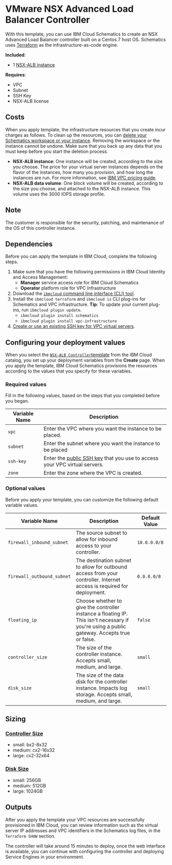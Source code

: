 # VMware NSX Advanced Load Balancer Controller

With this template, you can use IBM Cloud Schematics to create an NSX Advanced Load Balancer controller built on a Centos 7 host OS. Schematics uses [Terraform](https://www.terraform.io/) as the infrastructure-as-code engine. 

**Included**:
* 1 [NSX-ALB instance](https://avinetworks.com/why-avi/multi-cloud-load-balancing/)

**Requires**:
* VPC
* Subnet
* SSH Key
* NSX-ALB license

## Costs

When you apply template, the infrastructure resources that you create incur charges as follows. To clean up the resources, you can [delete your Schematics workspace or your instance](https://cloud.ibm.com/docs/schematics?topic=schematics-manage-lifecycle#destroy-resources). Removing the workspace or the instance cannot be undone. Make sure that you back up any data that you must keep before you start the deletion process.

* **NSX-ALB instance**: One instance will be created, according to the size you choose. The price for your virtual server instances depends on the flavor of the instances, how many you provision, and how long the instances are run. For more information, see [IBM VPC pricing guide](https://www.ibm.com/cloud/vpc/pricing).
* **NSX-ALB data volume**: One block volume will be created, according to the size you choose, and attached to the NSX-ALB instance.  This volume uses the 3000 IOPS storage profile. 


## Note
The customer is responsible for the security, patching, and maintenance of the OS of this controller instance.  

## Dependencies

Before you can apply the template in IBM Cloud, complete the following steps.

1.  Make sure that you have the following permissions in IBM Cloud Identity and Access Management:
    * **Manager** service access role for IBM Cloud Schematics
    * **Operator** platform role for VPC Infrastructure
2.  Download the [`ibmcloud` command line interface (CLI) tool](https://cloud.ibm.com/docs/cli/reference/ibmcloud?topic=cloud-cli-install-ibmcloud-cli).
3.  Install the `ibmcloud terraform` and `ibmcloud is` CLI plug-ins for Schematics and VPC infrastructure. **Tip**: To update your current plug-ins, run `ibmcloud plugin update`.
    *  `ibmcloud plugin install schematics`
    *  `ibmcloud plugin install vpc-infrastructure`
4.  [Create or use an existing SSH key for VPC virtual servers](https://cloud.ibm.com/docs/vpc?topic=vpc-ssh-keys).

## Configuring your deployment values

When you select the [`NSX-ALB Controller`template](https://github.com/avinetworks/devops/terraform/ibm_catalog) from the IBM Cloud catalog, you set up your deployment variables from the **Create** page. When you apply the template, IBM Cloud Schematics provisions the resources according to the values that you specify for these variables.

### Required values
Fill in the following values, based on the steps that you completed before you began.

|Variable Name|Description|
|-------------|-----------|
|`vpc`|Enter the VPC where you want the instance to be placed. |
|`subnet`|Enter the subnet where you want the instance to be placed|
|`ssh-key`|Enter the [public SSH key](https://cloud.ibm.com/docs/vpc?topic=vpc-ssh-keys) that you use to access your VPC virtual servers. |
|`zone`|Enter the zone where the VPC is created.|

### Optional values
Before you apply your template, you can customize the following default variable values.

|Variable Name|Description|Default Value|
|-------------|-----------|-------------|
|`firewall_inbound_subnet`|The source subnet to allow for inbound access to your controller. |`10.0.0.0/8`|
|`firewall_outbound_subnet`|The destination subnet to allow for outbound access from your controller.  Internet access is required for deployment.|`0.0.0.0/8`|
|`floating_ip`|Choose whether to give the controller instance a floating IP.  This isn't necessary if you're using a public gateway.  Accepts true or false.|`false`|
|`controller_size`|The size of the controller instance.  Accepts small, medium, and large.|`small`|
|`disk_size`|The size of the data disk for the controller instance.  Impacts log storage. Accepts small, medium, and large.|`small`|

## Sizing
### [Controller Size](https://avinetworks.com/docs/latest/avi-controller-sizing/)
* small:  bx2-8x32
* medium: cx2-16x32
* large:  cx2-32x64
### [Disk Size](https://avinetworks.com/docs/latest/avi-controller-sizing/)
* small:  256GB
* medium: 512GB
* large:  1024GB

## Outputs
After you apply the template your VPC resources are successfully provisioned in IBM Cloud, you can review information such as the virtual server IP addresses and VPC identifiers in the Schematics log files, in the `Terraform SHOW` section.

The controller will take around 15 minutes to deploy, once the web interface is available, you can continue with configuring the controller and deploying Service Engines in your environment.
